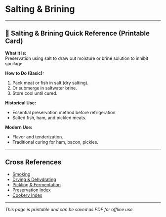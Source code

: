 # Salting & Brining

---

## 📜 Salting & Brining Quick Reference (Printable Card)

**What it is:**  
Preservation using salt to draw out moisture or brine solution to inhibit spoilage.  

**How to Do (Basic):**  
1. Pack meat or fish in salt (dry salting).  
2. Or submerge in saltwater brine.  
3. Store cool until cured.  

**Historical Use:**  
- Essential preservation method before refrigeration.  
- Salted fish, ham, and pickled meats.  

**Modern Use:**  
- Flavor and tenderization.  
- Traditional curing for ham, bacon, pickles.  

---

## Cross References  

- [Smoking](smoking.md)  
- [Drying & Dehydrating](drying-dehydrating.md)  
- [Pickling & Fermentation](pickling-fermentation.md)  
- [Preservation Index](preservation.md)  
- [Cookery Index](cookery.md)  

---

*This page is printable and can be saved as PDF for offline use.*
